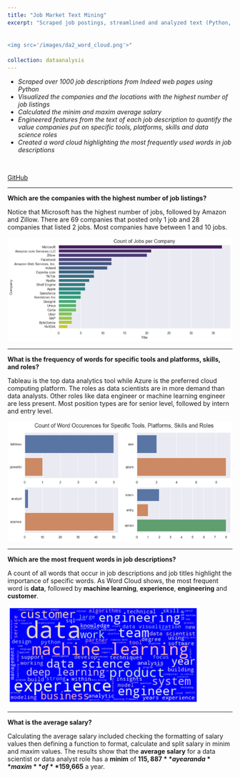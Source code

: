 ```yaml
---
title: "Job Market Text Mining"
excerpt: "Scraped job postings, streamlined and analyzed text (Python, NLTK), engineered features to quantify the average salary, the tools and platforms valued by companies.<br/>


<img src='/images/da2_word_cloud.png'>"

collection: dataanalysis
---
```


- *Scraped over 1000 job descriptions from Indeed web pages using Python*
- *Visualized the companies and the locations with the highest number of job listings*
- *Calculated the minim and maxim average salary*
- *Engineered features from the text of each job description to quantify the value companies put on specific tools, platforms, skills and data science roles*
- *Created a word cloud highlighting the most frequently used words in job descriptions*
<br/>

[GitHub](https://github.com/ciDSproj/scraping_indeed)



---
**Which are the companies with the highest number of job listings?**

Notice that Microsoft has the highest number of jobs, followed by Amazon and Zillow. There are 69 companies that posted only 1 job and 28 companies that listed 2 jobs. Most companies have between 1 and 10 jobs.



<img src='/images/da2_jobs_comp.png'>


---
**What is the frequency of words for specific tools and platforms, skills, and roles?**

Tableau is the top data analytics tool while Azure is the preferred cloud computing platform. The roles as data scientists are in more demand than data analysts. Other roles like data engineer or machine learning engineer are less present. Most position types are for senior level, followed by intern and entry level.



<img src='/images/da2_tools_roles.png'>


---
**Which are the most frequent words in job descriptions?**

A count of all words that occur in job descriptions and job titles highlight the importance of specific words. As Word Cloud shows, the most frequent word is **data**, followed by **machine learning**, **experience**, **engineering** and **customer**.




<img src='/images/da2_word_cloud.png'>


---
**What is the average salary?**

Calculating the average salary included checking the formatting of salary values then defining a function to format, calculate and split salary in minim and maxim values. 
The results show that the **average salary** for a data scientist or data analyst role has a **minim** of **$115,887** a year and a **maxim** of **$159,665** a year.






